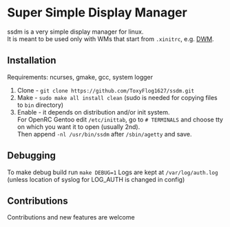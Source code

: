 # Super Simple Display Manager

ssdm is a very simple display manager for linux. \
It is meant to be used only with WMs that start from `.xinitrc`, e.g. [DWM](https://dwm.suckless.org/).

## Installation

Requirements: ncurses, gmake, gcc, system logger

1. Clone - `git clone https://github.com/ToxyFlog1627/ssdm.git`
2. Make - `sudo make all install clean` (sudo is needed for copying files to `bin` directory)
3. Enable - it depends on distribution and/or init system. \
   For OpenRC Gentoo edit `/etc/inittab`, go to `# TERMINALS` and choose tty on which you want it to open (usually 2nd). \
   Then append `-nl /usr/bin/ssdm` after `/sbin/agetty` and save.

## Debugging

To make debug build run `make DEBUG=1`
Logs are kept at `/var/log/auth.log` (unless location of syslog for LOG_AUTH is changed in config)

## Contributions

Contributions and new features are welcome
